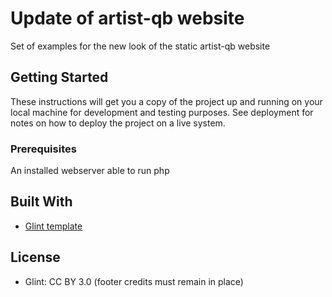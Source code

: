 # Update of artist-qb website

Set of examples for the new look of the static artist-qb website

## Getting Started

These instructions will get you a copy of the project up and running on your local machine for development and testing purposes. See deployment for notes on how to deploy the project on a live system.

### Prerequisites

An installed webserver able to run php

## Built With

* [Glint template](https://colorlib.com/wp/template/glint/)

## License

* Glint: CC BY 3.0 (footer credits must remain in place)
